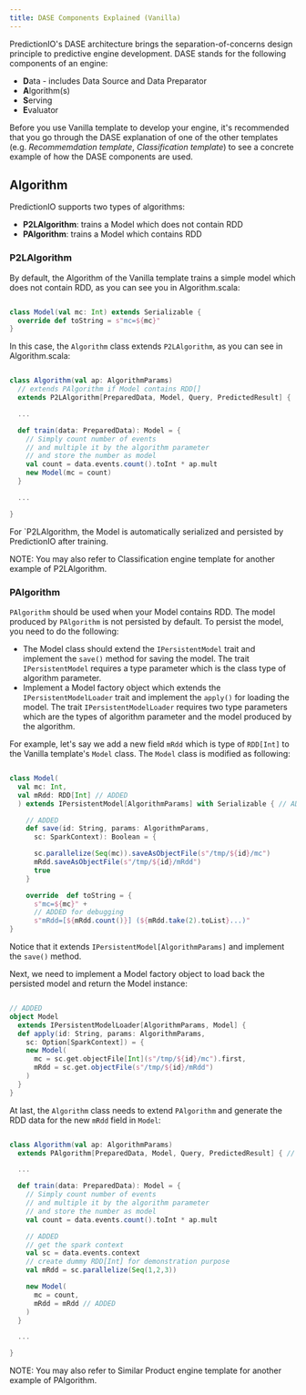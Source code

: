 ```yaml
---
title: DASE Components Explained (Vanilla)
---
```


PredictionIO's DASE architecture brings the separation-of-concerns design
principle to predictive engine development. DASE stands for the following
components of an engine:

* **D**ata - includes Data Source and Data Preparator
* **A**lgorithm(s)
* **S**erving
* **E**valuator

Before you use Vanilla template to develop your engine, it's recommended that you go through the DASE explanation of one of the other templates (e.g. *Recommemdation template*, *Classification template*) to see a concrete example of how the DASE components are used.

## Algorithm

PredictionIO supports two types of algorithms:

- **P2LAlgorithm**: trains a Model which does not contain RDD
- **PAlgorithm**: trains a Model which contains RDD

### P2LAlgorithm

By default, the Algorithm of the Vanilla template trains a simple model which does not contain RDD, as you can see you in Algorithm.scala:

```scala

class Model(val mc: Int) extends Serializable {
  override def toString = s"mc=${mc}"
}

```

In this case, the `Algorithm` class extends `P2LAlgorithm`, as you can see in Algorithm.scala:

```scala

class Algorithm(val ap: AlgorithmParams)
  // extends PAlgorithm if Model contains RDD[]
  extends P2LAlgorithm[PreparedData, Model, Query, PredictedResult] {

  ...

  def train(data: PreparedData): Model = {
    // Simply count number of events
    // and multiple it by the algorithm parameter
    // and store the number as model
    val count = data.events.count().toInt * ap.mult
    new Model(mc = count)
  }

  ...

}

```

For `P2LAlgorithm, the Model is automatically serialized and persisted by PredictionIO after training.

NOTE: You may also refer to Classification engine template for another example of P2LAlgorithm.

### PAlgorithm

`PAlgorithm` should be used when your Model contains RDD. The model produced by `PAlgorithm` is not persisted by default. To persist the model, you need to do the following:

- The Model class should extend the `IPersistentModel` trait and implement the `save()` method for saving the model. The trait `IPersistentModel` requires a type parameter which is the class type of algorithm parameter.
- Implement a Model factory object which extends the `IPersistentModelLoader` trait and implement the `apply()` for loading the model. The trait `IPersistentModelLoader` requires two type parameters which are the types of algorithm parameter and the model produced by the algorithm.

For example, let's say we add a new field `mRdd` which is type of `RDD[Int]` to the Vanilla template's `Model` class. The `Model` class is modified as following:

```scala

class Model(
  val mc: Int,
  val mRdd: RDD[Int] // ADDED
  ) extends IPersistentModel[AlgorithmParams] with Serializable { // ADDED

    // ADDED
    def save(id: String, params: AlgorithmParams,
      sc: SparkContext): Boolean = {

      sc.parallelize(Seq(mc)).saveAsObjectFile(s"/tmp/${id}/mc")
      mRdd.saveAsObjectFile(s"/tmp/${id}/mRdd")
      true
    }

    override  def toString = {
      s"mc=${mc}" +
      // ADDED for debugging
      s"mRdd=[${mRdd.count()}] (${mRdd.take(2).toList}...)"
}

```

Notice that it extends `IPersistentModel[AlgorithmParams]` and implement the `save()` method.

Next, we need to implement a Model factory object to load back the persisted model and return the Model instance:

```scala

// ADDED
object Model
  extends IPersistentModelLoader[AlgorithmParams, Model] {
  def apply(id: String, params: AlgorithmParams,
    sc: Option[SparkContext]) = {
    new Model(
      mc = sc.get.objectFile[Int](s"/tmp/${id}/mc").first,
      mRdd = sc.get.objectFile(s"/tmp/${id}/mRdd")
    )
  }
}

```

At last, the `Algorithm` class needs to extend `PAlgorithm` and generate the RDD data for the new `mRdd` field in `Model`:

```scala

class Algorithm(val ap: AlgorithmParams)
  extends PAlgorithm[PreparedData, Model, Query, PredictedResult] { // MODIFIED

  ...

  def train(data: PreparedData): Model = {
    // Simply count number of events
    // and multiple it by the algorithm parameter
    // and store the number as model
    val count = data.events.count().toInt * ap.mult

    // ADDED
    // get the spark context
    val sc = data.events.context
    // create dummy RDD[Int] for demonstration purpose
    val mRdd = sc.parallelize(Seq(1,2,3))

    new Model(
      mc = count,
      mRdd = mRdd // ADDED
    )
  }

  ...

}

```

NOTE: You may also refer to Similar Product engine template for another example of PAlgorithm.
